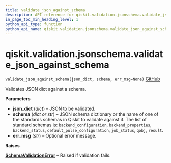 ```yaml
---
title: validate_json_against_schema
description: API reference for qiskit.validation.jsonschema.validate_json_against_schema
in_page_toc_min_heading_level: 1
python_api_type: function
python_api_name: qiskit.validation.jsonschema.validate_json_against_schema
---
```


<span id="qiskit-validation-jsonschema-validate-json-against-schema" />

# qiskit.validation.jsonschema.validate\_json\_against\_schema

<span id="qiskit.validation.jsonschema.validate_json_against_schema" />

`validate_json_against_schema(json_dict, schema, err_msg=None)` [GitHub](https://github.com/qiskit/qiskit/tree/stable/0.16/qiskit/validation/jsonschema/schema_validation.py "view source code")

Validates JSON dict against a schema.

**Parameters**

*   **json\_dict** (*dict*) – JSON to be validated.
*   **schema** (*dict or str*) – JSON schema dictionary or the name of one of the standards schemas in Qiskit to validate against it. The list of standard schemas is: `backend_configuration`, `backend_properties`, `backend_status`, `default_pulse_configuration`, `job_status`, `qobj`, `result`.
*   **err\_msg** (*str*) – Optional error message.

**Raises**

[**SchemaValidationError**](qiskit.validation.jsonschema.SchemaValidationError "qiskit.validation.jsonschema.SchemaValidationError") – Raised if validation fails.

